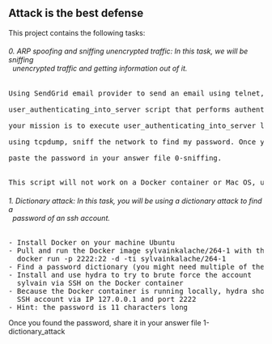 ## Attack is the best defense

This project contains the following tasks:

###### 0. ARP spoofing and sniffing unencrypted traffic: In this task, we will be sniffing<br>&nbsp;&nbsp;unencrypted traffic and getting information out of it.
<pre>
Using SendGrid email provider to send an email using telnet, and using the provided<br>
user_authenticating_into_server script that performs authentication,<br>
your mission is to execute user_authenticating_into_server locally on your machine and,<br>
using tcpdump, sniff the network to find my password. Once you find it,<br>
paste the password in your answer file 0-sniffing.<br><br>
This script will not work on a Docker container or Mac OS, use your Ubuntu vagrant machine or any other Linux machine.
</pre>


###### 1. Dictionary attack: In this task, you will be using a dictionary attack to find a<br>&nbsp;&nbsp;password of an ssh account.
<pre>
- Install Docker on your machine Ubuntu
- Pull and run the Docker image sylvainkalache/264-1 with the command
&nbsp;&nbsp;docker run -p 2222:22 -d -ti sylvainkalache/264-1
- Find a password dictionary (you might need multiple of them)
- Install and use hydra to try to brute force the account
&nbsp;&nbsp;sylvain via SSH on the Docker container
- Because the Docker container is running locally, hydra should access the
&nbsp;&nbsp;SSH account via IP 127.0.0.1 and port 2222
- Hint: the password is 11 characters long
</pre>
Once you found the password, share it in your answer file 1-dictionary_attack
